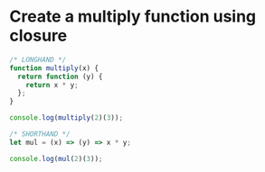 # Create a multiply function using closure
```js
/* LONGHAND */
function multiply(x) {
  return function (y) {
    return x * y;
  };
}

console.log(multiply(2)(3));

/* SHORTHAND */
let mul = (x) => (y) => x * y;

console.log(mul(2)(3));

```